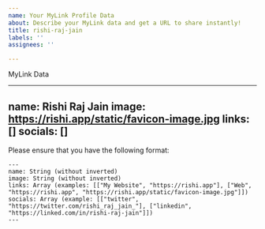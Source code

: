 ```yaml
---
name: Your MyLink Profile Data
about: Describe your MyLink data and get a URL to share instantly!
title: rishi-raj-jain
labels: ''
assignees: ''

---
```


MyLink Data

---
name: Rishi Raj Jain
image: https://rishi.app/static/favicon-image.jpg
links: []
socials: []
---

Please ensure that you have the following format:
```
---
name: String (without inverted)
image: String (without inverted)
links: Array (examples: [["My Website", "https://rishi.app"], ["Web", "https://rishi.app", "https://rishi.app/static/favicon-image.jpg"]])
socials: Array (example: [["twitter", "https://twitter.com/rishi_raj_jain_"], ["linkedin", "https://linked.com/in/rishi-raj-jain"]])
---
```
